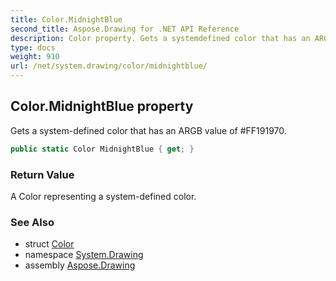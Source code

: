 ```yaml
---
title: Color.MidnightBlue
second_title: Aspose.Drawing for .NET API Reference
description: Color property. Gets a systemdefined color that has an ARGB value of FF191970
type: docs
weight: 910
url: /net/system.drawing/color/midnightblue/
---
```

## Color.MidnightBlue property

Gets a system-defined color that has an ARGB value of #FF191970.

```csharp
public static Color MidnightBlue { get; }
```

### Return Value

A Color representing a system-defined color.

### See Also

* struct [Color](../)
* namespace [System.Drawing](../../color/)
* assembly [Aspose.Drawing](../../../)


